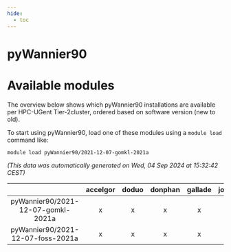 ```yaml
---
hide:
  - toc
---
```


pyWannier90
===========

# Available modules


The overview below shows which pyWannier90 installations are available per HPC-UGent Tier-2cluster, ordered based on software version (new to old).

To start using pyWannier90, load one of these modules using a `module load` command like:

```shell
module load pyWannier90/2021-12-07-gomkl-2021a
```

*(This data was automatically generated on Wed, 04 Sep 2024 at 15:32:42 CEST)*  

| |accelgor|doduo|donphan|gallade|joltik|shinx|skitty|
| :---: | :---: | :---: | :---: | :---: | :---: | :---: | :---: |
|pyWannier90/2021-12-07-gomkl-2021a|x|x|x|x|x|-|x|
|pyWannier90/2021-12-07-foss-2021a|x|x|x|x|x|-|x|
